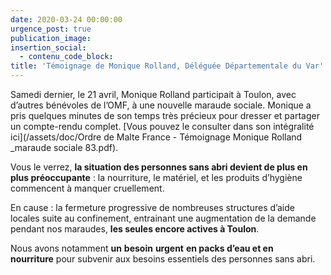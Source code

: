 ```yaml
---
date: 2020-03-24 00:00:00
urgence_post: true
publication_image:
insertion_social:
  - contenu_code_block:
title: 'Témoignage de Monique Rolland, Déléguée Départementale du Var'
---
```


Samedi dernier, le 21 avril, Monique Rolland participait &agrave; Toulon, avec d’autres b&eacute;n&eacute;voles de l’OMF, &agrave; une nouvelle maraude sociale. Monique a pris quelques minutes de son temps tr&egrave;s pr&eacute;cieux pour dresser et partager un compte-rendu complet. [Vous pouvez le consulter dans son int&eacute;gralit&eacute; ici](/assets/doc/Ordre de Malte France - Témoignage Monique Rolland _maraude sociale 83.pdf).

Vous le verrez, **la situation des personnes sans abri devient de plus en plus pr&eacute;occupante** : la nourriture, le mat&eacute;riel, et les produits d’hygi&egrave;ne commencent &agrave; manquer cruellement.

En cause : la fermeture progressive de nombreuses structures d’aide locales suite au confinement, entrainant une augmentation de la demande pendant nos maraudes, **les seules encore actives &agrave; Toulon**.&nbsp;

Nous avons notamment **un** **besoin** **urgent** **en packs d’eau et en nourriture**&nbsp;pour subvenir aux besoins essentiels des personnes sans abri.